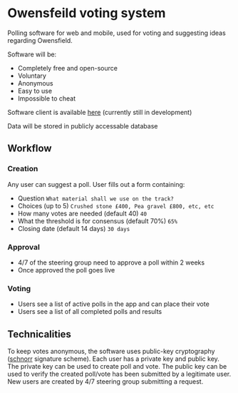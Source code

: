 # Owensfeild voting system

Polling software for web and mobile, used for voting and suggesting ideas regarding Owensfield.

Software will be:

- Completely free and open-source
- Voluntary
- Anonymous
- Easy to use
- Impossible to cheat

Software client is available <a href="https://owensfield.github.io/voting-system/#/">here</a> (currently still in development)

Data will be stored in publicly accessable database

## Workflow

### Creation

Any user can suggest a poll. User fills out a form containing:

- Question `What material shall we use on the track?`
- Choices (up to 5) `Crushed stone £400, Pea gravel £800, etc, etc`
- How many votes are needed (default 40) `40`
- What the threshold is for consensus (default 70%) `65%`
- Closing date (default 14 days) `30 days`

### Approval

- 4/7 of the steering group need to approve a poll within 2 weeks
- Once approved the poll goes live

### Voting

- Users see a list of active polls in the app and can place their vote
- Users see a list of all completed polls and results

## Technicalities

To keep votes anonymous, the software uses public-key cryptography (<a href="https://en.wikipedia.org/wiki/Schnorr_signature">schnorr</a> signature scheme). Each user has a private key and public key. The private key can be used to create poll and vote. The public key can be used to verify the created poll/vote has been submitted by a legitimate user. New users are created by 4/7 steering group submitting a request.
